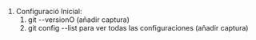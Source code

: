1. Configuració Inicial: 
	1. git --versionO
	(añadir captura)
	3. git config --list para ver todas las configuraciones
	(añadir captura)

